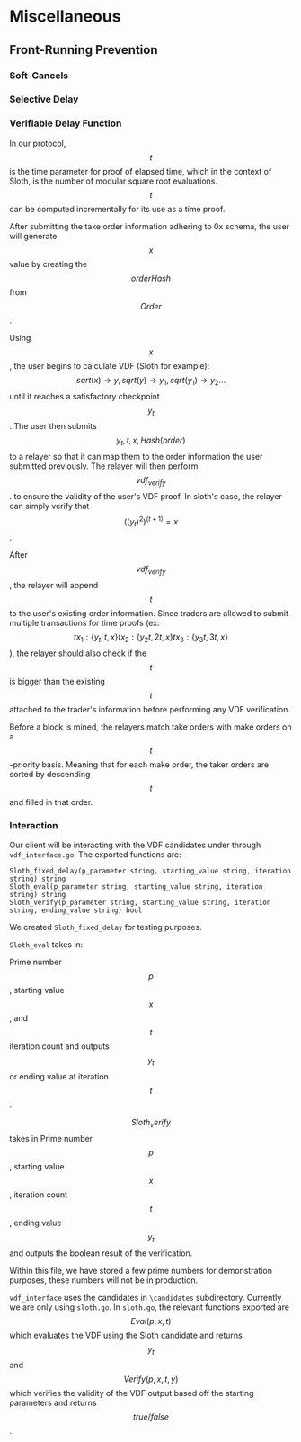# Miscellaneous

## Front-Running Prevention

### Soft-Cancels

### Selective Delay

### Verifiable Delay Function

In our protocol,$$t$$ is the time parameter for proof of elapsed time, which in the context of Sloth, is the number of modular square root evaluations. $$t$$ can be computed incrementally for its use as a time proof.

After submitting the take order information adhering to 0x schema, the user will generate $$x$$ value by creating the $$orderHash$$ from $$Order$$.

Using $$x$$, the user begins to calculate VDF \(Sloth for example\): $$sqrt(x)\to y , sqrt(y) \to  y_1 , sqrt(y_1)\to y_2 ...$$ until it reaches a satisfactory checkpoint $$y_t$$. The user then submits $$y_t, t , x , Hash(order)$$ to a relayer so that it can map them to the order information the user submitted previously. The relayer will then perform $$vdf_{verify}$$. to ensure the validity of the user's VDF proof. In sloth's case, the relayer can simply verify that $$((y_t)^2)^{(t+1)}=x$$.

After $$vdf_{verify}$$, the relayer will append $$t$$ to the user's existing order information. Since traders are allowed to submit multiple transactions for time proofs \(ex: $$tx_1: \{y_t , t ,x\} tx_2: \{y_2t , 2t , x\} tx_3: \{y_3t , 3t , x\}$$\), the relayer should also check if the $$t$$ is bigger than the existing $$t$$ attached to the trader's information before performing any VDF verification.

Before a block is mined, the relayers match take orders with make orders on a $$t$$-priority basis. Meaning that for each make order, the taker orders are sorted by descending $$t$$ and filled in that order.

### Interaction

Our client will be interacting with the VDF candidates under through `vdf_interface.go`. The exported functions are:

```text
Sloth_fixed_delay(p_parameter string, starting_value string, iteration string) string 
Sloth_eval(p_parameter string, starting_value string, iteration string) string  
Sloth_verify(p_parameter string, starting_value string, iteration string, ending_value string) bool
```

We created `Sloth_fixed_delay` for testing purposes.

`Sloth_eval` takes in:

Prime number $$p$$, starting value $$x$$, and $$t$$ iteration count and outputs $$y_t$$ or ending value at iteration $$t$$. 

$$Sloth_verify$$ takes in Prime number $$p$$, starting value $$x$$, iteration count $$t$$, ending value $$y_t$$ and outputs the boolean result of the verification. 

Within this file, we have stored a few prime numbers for demonstration purposes, these numbers will not be in production.

`vdf_interface` uses the candidates in `\candidates` subdirectory. Currently we are only using `sloth.go`. In `sloth.go`, the relevant functions exported are $$Eval(p, x, t)$$ which evaluates the VDF using the Sloth candidate and returns $$y_t$$ and $$Verify(p, x, t, y)$$ which verifies the validity of the VDF output based off the starting parameters and returns $$true/false$$.
